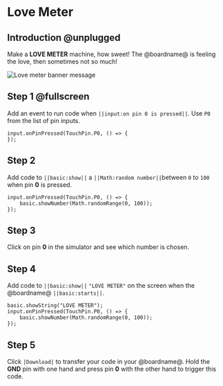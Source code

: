 # Love Meter

## Introduction @unplugged

Make a **LOVE METER** machine, how sweet! The @boardname@ is feeling the love, then sometimes not so much!

![Love meter banner message](/static/mb/projects/love-meter/love-meter.gif)

## Step 1 @fullscreen

Add an event to run code when ``||input:on pin 0 is pressed||``. Use ``P0`` from the list of pin inputs.

```blocks
input.onPinPressed(TouchPin.P0, () => {
});
```

## Step 2

Add code to ``||basic:show||`` a ``||Math:random number||``between `0` to `100` when pin **0** is pressed.

```blocks
input.onPinPressed(TouchPin.P0, () => {
    basic.showNumber(Math.randomRange(0, 100));
});
```
## Step 3

Click on pin **0** in the simulator and see which number is chosen.

## Step 4

Add code to ``||basic:show||`` ``"LOVE METER"`` on the screen when the @boardname@ ``||basic:starts||``.

```blocks
basic.showString("LOVE METER");
input.onPinPressed(TouchPin.P0, () => {
    basic.showNumber(Math.randomRange(0, 100));
});
```

## Step 5

Click ``|Download|`` to transfer your code in your @boardname@. Hold the **GND** pin with one hand and press pin **0** with the other hand to trigger this code.

